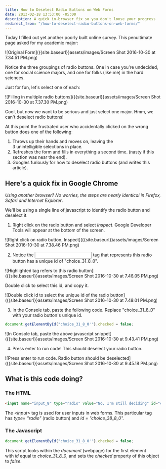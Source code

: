 ```yaml
---
title: How to Deselect Radio Buttons on Web Forms
date: 2013-02-18 13:53:00 -05:00
description: A quick in-browser fix so you don't loose your progress
redirect_from: "/how-to-deselect-radio-buttons-on-web-forms/"
---
```


Today I filled out yet another poorly built online survey. This penultimate page asked for my academic major:

![Original Form]({{site.baseurl}}assets/images/Screen Shot 2016-10-30 at 7.34.51 PM.png)

Notice the three groupings of radio buttons. One in case you're undecided, one for social science majors, and one for folks (like me) in the hard sciences.

Just for fun, let's select one of each:

![Filling in multiple radio buttons]({{site.baseurl}}assets/images/Screen Shot 2016-10-30 at 7.37.30 PM.png)

Cool, but now we want to be serious and just select one major. Hmm, we can't deselect radio buttons!

At this point the frustrated user who accidentally clicked on the wrong button does one of the following:

1. Throws up their hands and moves on, leaving the 3 unintelligible selections in place.
2. Refreshes the form and fills in everything a second time. (nasty if this section was near the end).
3. Googles furiously for how to deselect radio buttons (and writes this article).

## Here's a quick fix in Google Chrome

_Using another browser? No worries, the steps are nearly identical in Firefox, Safari and Internet Explorer_.

We'll be using a single line of javascript to identify the radio button and deselect it.

1.  Right click on the radio button and select _Inspect_. Google Developer Tools will appear at the bottom of the screen. 

![Right click on radio button, Inspect]({{site.baseurl}}assets/images/Screen Shot 2016-10-30 at 7.38.46 PM.png)

2.  Notice the <input> tag that represents this radio button has a unique id of "choice_31_8_0". 

![Highlighted tag refers to this radio button]({{site.baseurl}}assets/images/Screen Shot 2016-10-30 at 7.46.05 PM.png)

Double click to select this id, and copy it.

![Double click id to select the unique id of the radio button]({{site.baseurl}}assets/images/Screen Shot 2016-10-30 at 7.48.01 PM.png)

3.  In the Console tab, paste the following code. Replace "choice_31_8_0" with your radio button's unique id. 

```javascript
document.getElementById("choice_31_8_0'").checked = false;
```

![In Console tab, paste the above javascript snippet]({{site.baseurl}}assets/images/Screen Shot 2016-10-30 at 9.43.41 PM.png)

4.  Press enter to run code! This should deselect your radio button. 

![Press enter to run code. Radio button should be deselected]({{site.baseurl}}assets/images/Screen Shot 2016-10-30 at 9.45.18 PM.png)


## What is this code doing?

### The HTML

```html
<input name="input_8" type="radio" value="No, I'm still deciding" id="choice_31_8_0" tabindex="3">
```

The _\<input\>_ tag is used for user inputs in web forms. This particular tag has _type= "radio"_ (radio button) and _id = "choice_38_8_0"._

### The Javascript

```javascript
document.getElementById("choice_31_8_0'").checked = false;
```

This script looks within the _document_ (webpage) for the first element with _id_ equal to _choice_31_8_0_, and sets the _checked_ property of this object to _false_.

